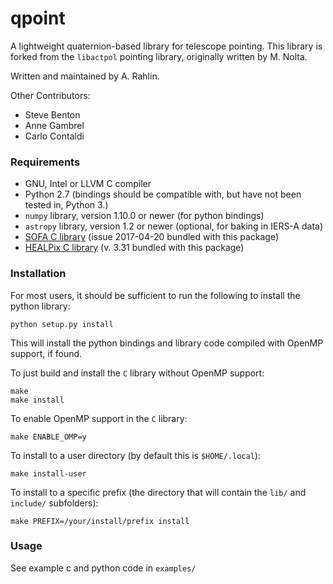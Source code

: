 # qpoint

A lightweight quaternion-based library for telescope pointing.  This library is forked from the `libactpol` pointing library, originally written by M. Nolta.

Written and maintained by A. Rahlin.

Other Contributors:

* Steve Benton
* Anne Gambrel
* Carlo Contaldi

### Requirements

* GNU, Intel or LLVM C compiler
* Python 2.7 (bindings should be compatible with, but have not been tested in, Python 3.)
* `numpy` library, version 1.10.0 or newer (for python bindings)
* `astropy` library, version 1.2 or newer (optional, for baking in IERS-A data)
* [SOFA C library](http://www.iausofa.org/) (issue 2017-04-20 bundled with this package)
* [HEALPix C library](http://healpix.sourceforge.net/) (v. 3.31 bundled with this package)

### Installation

For most users, it should be sufficient to run the following to install the python library:

```
python setup.py install
```

This will install the python bindings and library code compiled with OpenMP support, if found.

To just build and install the `C` library without OpenMP support:

```
make
make install
```

To enable OpenMP support in the `C` library:

```
make ENABLE_OMP=y
```

To install to a user directory (by default this is `$HOME/.local`):

```
make install-user
```

To install to a specific prefix (the directory that will contain the `lib/`
and `include/` subfolders):

```
make PREFIX=/your/install/prefix install
```

### Usage

See example c and python code in `examples/`

